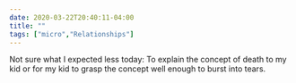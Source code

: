 ```yaml
---
date: 2020-03-22T20:40:11-04:00
title: ""
tags: ["micro","Relationships"]
---
```

Not sure what I expected less today: To explain the concept of death to my kid or for my kid to grasp the concept well enough to burst into tears.
